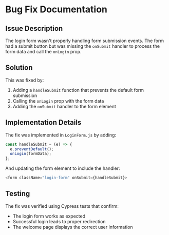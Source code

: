 # Bug Fix Documentation

## Issue Description
The login form wasn't properly handling form submission events. The form had a submit button but was missing the `onSubmit` handler to process the form data and call the `onLogin` prop.

## Solution
This was fixed by:
1. Adding a `handleSubmit` function that prevents the default form submission
2. Calling the `onLogin` prop with the form data
3. Adding the `onSubmit` handler to the form element

## Implementation Details
The fix was implemented in `LoginForm.js` by adding:
```javascript
const handleSubmit = (e) => {
  e.preventDefault();
  onLogin(formData);
};
```
And updating the form element to include the handler:
```javascript
<form className="login-form" onSubmit={handleSubmit}>
```

## Testing
The fix was verified using Cypress tests that confirm:
- The login form works as expected
- Successful login leads to proper redirection
- The welcome page displays the correct user information 